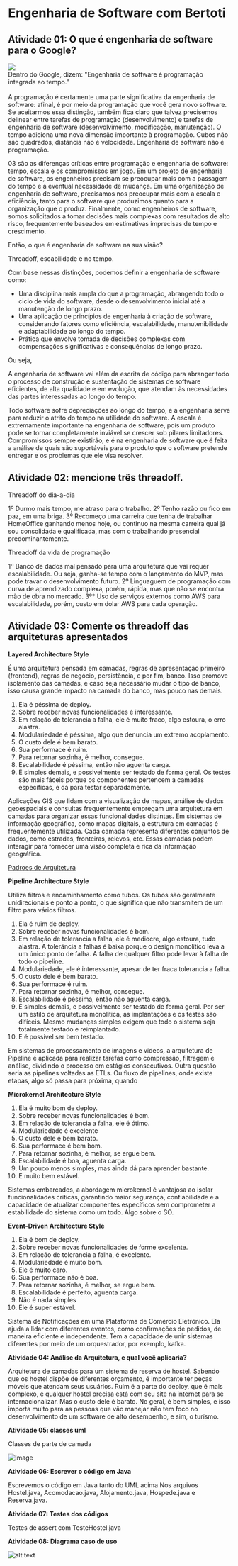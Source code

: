 <link rel="stylesheet" type="text/css" href="style.css">

# Engenharia de Software com Bertoti

## Atividade 01: O que é engenharia de software para o Google?

<div class="imagem-container">
  <img src="./imgs/dr.jpeg">
  <figcaption>Dentro do Google, dizem: "Engenharia de software é programação integrada ao tempo." </figcaption>
</div>

<br>
A programação é certamente uma parte significativa da engenharia de software: afinal, é por meio da programação que você gera novo software. Se aceitarmos essa distinção, também fica claro que talvez precisemos delinear entre tarefas de programação (desenvolvimento) e tarefas de engenharia de software (desenvolvimento, modificação, manutenção). O tempo adiciona uma nova dimensão importante à programação. Cubos não são quadrados, distância não é velocidade. Engenharia de software não é programação.

03 são as diferenças críticas entre programação e engenharia de software: tempo, escala e os compromissos em jogo. Em um projeto de engenharia de software, os engenheiros precisam se preocupar mais com a passagem do tempo e a eventual necessidade de mudança. Em uma organização de engenharia de software, precisamos nos preocupar mais com a escala e eficiência, tanto para o software que produzimos quanto para a organização que o produz. Finalmente, como engenheiros de software, somos solicitados a tomar decisões mais complexas com resultados de alto risco, frequentemente baseados em estimativas imprecisas de tempo e crescimento.

Então, o que é engenharia de software na sua visão?

Threadoff, escabilidade e no tempo. 

Com base nessas distinções, podemos definir a engenharia de software como:

* Uma disciplina mais ampla do que a programação, abrangendo todo o ciclo de vida do software, desde o desenvolvimento inicial até a manutenção de longo prazo.
* Uma aplicação de princípios de engenharia à criação de software, considerando fatores como eficiência, escalabilidade, manutenibilidade e adaptabilidade ao longo do tempo.
* Prática que envolve tomada de decisões complexas com compensações significativas e consequências de longo prazo.

Ou seja, 


A engenharia de software vai além da escrita de código para abranger todo o processo de construção e sustentação de sistemas de software eficientes, de alta qualidade e em evolução, que atendam às necessidades das partes interessadas ao longo do tempo.

Todo software sofre depreciações ao longo do tempo, e a engenharia serve para reduzir o atrito do tempo na utilidade do software. A escala é extremamente importante na engenharia de software, pois um produto pode se tornar completamente inviável se crescer sob pilares limitadores. Compromissos sempre existirão, e é na engenharia de software que é feita a análise de quais são suportáveis para o produto que o software pretende entregar e os problemas que ele visa resolver.

## Atividade 02: mencione três threadoff.

Threadoff do dia-a-dia

1º Durmo mais tempo, me atraso para o trabalho.
2º Tenho razão ou fico em paz, em uma briga.
3º Recomeço uma carreira que tenha de trabalhar HomeOffice ganhando menos hoje, ou continuo na mesma carreira qual já sou consolidada e qualificada, mas com o trabalhando presencial predominantemente.

Threadoff da vida de programação

1º Banco de dados mal pensado para uma arquitetura que vai requer escalabilidade. Ou seja, ganha-se tempo com o lançamento do MVP, mas pode travar o desenvolvimento futuro. 
2º Linguaguem de programação com curva de aprendizado complexa, porém, rápida, mas que não se encontra mão de obra no mercado.
3º* Uso de serviços externos como AWS para escalabilidade, porém, custo em dolar AWS para cada operação. 

## Atividade 03: Comente os threadoff das arquiteturas apresentados

**Layered Architecture Style**

É uma arquitetura pensada em camadas, regras de apresentação primeiro (frontend), regras de negócio, persistência, e por fim, banco. Isso promove isolamento das camadas, e caso seja necessário mudar o tipo de banco, isso causa grande impacto na camada do banco, mas pouco nas demais. 

1. Ela é péssima de deploy. 
2. Sobre receber novas funcionalidades é interessante. 
3. Em relação de tolerancia a falha, ele é muito fraco, algo estoura, o erro alastra. 
4. Modulariedade é péssima, algo que denuncia um extremo acoplamento. 
5. O custo dele é bem barato.
6. Sua performace é ruim.
7. Para retornar sozinha, é melhor, consegue. 
8. Escalabilidade é péssima, então não aguenta carga.
9. É simples demais, e possivelmente ser testado de forma geral. Os testes são mais fáceis porque os componentes pertencem a camadas específicas, e dá para testar separadamente. 

Aplicações GIS que lidam com a visualização de mapas, análise de dados geoespaciais e consultas frequentemente empregam uma arquitetura em camadas para organizar essas funcionalidades distintas. Em sistemas de informação geográfica, como mapas digitais, a estrutura em camadas é frequentemente utilizada. Cada camada representa diferentes conjuntos de dados, como estradas, fronteiras, relevos, etc. Essas camadas podem interagir para fornecer uma visão completa e rica da informação geográfica.

[Padroes de Arquitetura](https://priyalwalpita.medium.com/software-architecture-patterns-layered-architecture-a3b89b71a057)

**Pipeline Architecture Style**

Utiliza filtros e encaminhamento como tubos. Os tubos são geralmente unidirecionais e ponto a ponto, o que significa que não transmitem de um filtro para vários filtros. 

1. Ela é ruim de deploy. 
2. Sobre receber novas funcionalidades é bom. 
3. Em relação de tolerancia a falha, ele é mediocre, algo estoura, tudo alastra. A tolerância a falhas é baixa porque o design monolítico leva a um único ponto de falha. A falha de qualquer filtro pode levar à falha de todo o pipeline.
4. Modulariedade, ele é interessante, apesar de ter fraca tolerancia a falha. 
5. O custo dele é bem barato.
6. Sua performace é ruim.
7. Para retornar sozinha, é melhor, consegue. 
8. Escalabilidade é péssima, então não aguenta carga.
9. É simples demais, e possivelmente ser testado de forma geral. Por ser um estilo de arquitetura monolítica, as implantações e os testes são difíceis. Mesmo mudanças simples exigem que todo o sistema seja totalmente testado e reimplantado.
10. E é possível ser bem testado. 

Em sistemas de processamento de imagens e vídeos, a arquitetura de Pipeline é aplicada para realizar tarefas como compressão, filtragem e análise, dividindo o processo em estágios consecutivos. Outra questão seria as pipelines voltadas as ETLs. Ou fluxo de pipelines, onde existe etapas, algo só passa para próxima, quando 

**Microkernel Architecture Style**

1. Ela é muito bom de deploy. 
2. Sobre receber novas funcionalidades é bom. 
3. Em relação de tolerancia a falha, ele é ótimo. 
4. Modulariedade é excelente
5. O custo dele é bem barato.
6. Sua performace é bem bom.
7. Para retornar sozinha, é melhor, se ergue bem. 
8. Escalabilidade é boa, aguenta carga.
9. Um pouco menos simples, mas ainda dá para aprender bastante.
10. E muito bem estável. 

Sistemas embarcados, a abordagem microkernel é vantajosa ao isolar funcionalidades críticas, garantindo maior segurança, confiabilidade e a capacidade de atualizar componentes específicos sem comprometer a estabilidade do sistema como um todo. Algo sobre o SO.

**Event-Driven Architecture Style**

1. Ela é bom de deploy. 
2. Sobre receber novas funcionalidades de forme excelente. 
3. Em relação de tolerancia a falha, é excelente. 
4. Modulariedade é muito bom.
5. Ele é muito caro.
6. Sua performace não é boa.
7. Para retornar sozinha, é melhor, se ergue bem. 
8. Escalabilidade é perfeito, aguenta carga.
9. Não é nada simples
10. Ele é super estável.

Sistema de Notificações em uma Plataforma de Comércio Eletrônico. Ela ajuda a lidar com diferentes eventos, como confirmações de pedidos, de maneira eficiente e independente. Tem a capacidade de unir sistemas diferentes por meio de um orquestrador, por exemplo, kafka. 

**Atividade 04: Análise da Arquitetura, e qual você aplicaria?**

Arquitetura de camadas para um sistema de reserva de hostel. 
Sabendo que os hostel dispõe de diferentes orçamento, é importante ter peças móveis que atendam seus usuários. 
Ruim é a parte do deploy, que é mais complexo, e qualquer hostel precisa está com seu site na internet para se internacionalizar. Mas o custo dele é barato.
No geral, é bem simples, e isso importa muito para as pessoas que vão manejar não tem foco no desenvolvimento de um software de alto desempenho, e sim, o turísmo. 


**Atividade 05: classes uml**

Classes de parte de camada


![image](imgs/UML3.jpg)

**Atividade 06: Escrever o código em Java**

Escrevemos o código em Java tanto do UML acima 
Nos arquivos Hostel.java, Acomodacao.java, Alojamento.java, Hospede.java e Reserva.java.

**Atividade 07: Testes dos códigos**

Testes de assert com TesteHostel.java

**Atividade 08: Diagrama caso de uso**

![alt text](imgs/image.png)